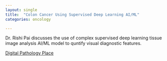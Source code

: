 ```yaml
---
layout: single
title:  "Colon Cancer Using Supervised Deep Learning AI/ML"
categories: oncology

---
```

Dr. Rishi Pai discusses the use of complex supervised deep learning tissue image analysis AI/ML model to quntify visual diagnostic features. 
 
[Digital Pathology Place](https://digitalpathologyplace.com/podcast/how-to-approach-colon-cancer-with-supervised-deep-learning-image-analysis-w-rish-pai-mayo-clinic/)